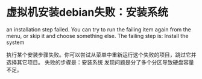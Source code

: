 # 虚拟机安装debian失败：安装系统

an installation step failed. You can try to run the failing item again from the menu, or skip it and choose something else. The failing step is: Install the system

执行某个安装步骤失败。你可以尝试从菜单中重新运行这个失败的项目，跳过它并选择其它项目。 失败的步骤是：安装系统 
发现问题是分了多个分区导致硬盘容量不足。